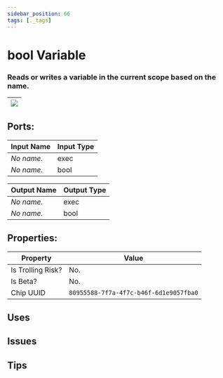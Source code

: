 ```yaml
---
sidebar_position: 66
tags: [._tags]
---
```


# bool Variable


### Reads or writes a variable in the current scope based on the name.

| ![](https://images-ext-2.discordapp.net/external/MPmIaQzlEPmgGWlgi-WxBBXt0Bjv_zWPkg1y1f_sy3s/https/www.recroomcircuits.com/image/circuit/absolute-value?width=206&height=108) |
|-----|

## Ports:

| Input Name | Input Type |
|-----------|-----------|
| *No name.* | exec |
| *No name.* | bool |

| Output Name | Output Type |
|-----------|-----------|
| *No name.* | exec |
| *No name.* | bool |

## Properties:

| Property  | Value |
|-------------------|-----------|
| Is Trolling Risk? | No. |
| Is Beta? | No. |
| Chip UUID | `80955588-7f7a-4f7c-b46f-6d1e9057fba0` |

## Uses

## Issues

## Tips